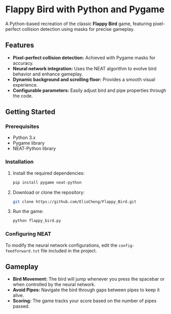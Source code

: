 # Flappy Bird with Python and Pygame

A Python-based recreation of the classic **Flappy Bird** game, featuring pixel-perfect collision detection using masks for precise gameplay.


## Features
- **Pixel-perfect collision detection:** Achieved with Pygame masks for accuracy.
- **Neural network integration:** Uses the NEAT algorithm to evolve bird behavior and enhance gameplay.
- **Dynamic background and scrolling floor:** Provides a smooth visual experience.
- **Configurable parameters:** Easily adjust bird and pipe properties through the code.

## Getting Started
### Prerequisites
- Python 3.x
- Pygame library
- NEAT-Python library

### Installation
1. Install the required dependencies:
    ```bash
    pip install pygame neat-python
    ```
2. Download or clone the repository:
    ```bash
    git clone https://github.com/ElioCheng/Flappy_Bird.git
    ```
3. Run the game:
    ```bash
    python flappy_bird.py
    ```

### Configuring NEAT
To modify the neural network configurations, edit the `config-feedforward.txt` file included in the project.

## Gameplay
- **Bird Movement:** The bird will jump whenever you press the spacebar or when controlled by the neural network.
- **Avoid Pipes:** Navigate the bird through gaps between pipes to keep it alive.
- **Scoring:** The game tracks your score based on the number of pipes passed.
